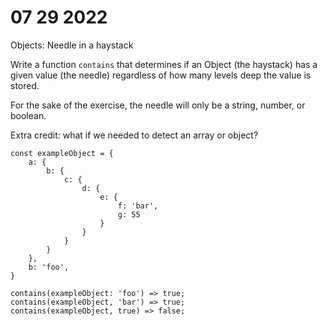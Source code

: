 # 07 29 2022

Objects: Needle in a haystack

Write a function `contains` that determines if an Object (the haystack) has a given value (the needle) regardless of how many levels deep the value is stored.

For the sake of the exercise, the needle will only be a string, number, or boolean.

Extra credit: what if we needed to detect an array or object?

```
const exampleObject = {
    a: {
        b: {
            c: {
                d: {
                    e: {
                        f: 'bar',
                        g: 55
                    }
                }
            }
        }
    },
    b: 'foo',
}

contains(exampleObject: 'foo') => true;
contains(exampleObject, 'bar') => true;
contains(exampleObject, true) => false;
```
